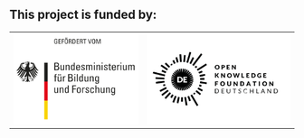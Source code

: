 <div id="funding">
	<h2>This project is funded by:</h2>
	<table>
		<tr>
			<td><img class="funding_logo" src="/images/logo-bmbf.svg"></td>
			<td><img class="funding_logo" src="/images/logo-okfn.svg"></td>
		</tr>
	</table>
</div>
